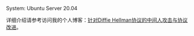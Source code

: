 System: Ubuntu Server 20.04

详细介绍请参考访问我的个人博客：[针对Diffie Hellman协议的中间人攻击与协议改进](https://littlecu.cn/archives/82)。

